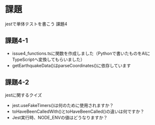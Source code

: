 # 課題
jestで単体テストを書こう 課題4

## 課題4-1
- issue4_functions.tsに関数を作成しました（Pythonで書いたものをAIにTypeScriptへ変換してもらいました）
- getEarthquakeData()はparseCoordinates()に依存しています

## 課題4-2
jestに関するクイズ
- jest.useFakeTimers()は何のために使用されますか？
- toHaveBeenCalledWith()とtoHaveBeenCalled()の違いは何ですか？
- Jest実行時、NODE_ENVの値はどうなりますか？